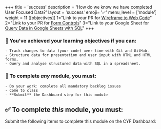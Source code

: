 +++
title = 'success'
description = 'How do we know we have completed User Focused Data?'
layout = 'success'
emoji= '✅'
menu_level = ['module']
weight = 11
[[objectives]]
1="Link to your PR for [Wireframe to Web Code](https://github.com/CodeYourFuture/Module-User-Focused-Data/issues/90)"
2="Link to your PR for [Form Controls](https://github.com/CodeYourFuture/Module-User-Focused-Data/issues/88)"
3="Link to your Google Sheet for [Query Data in Google Sheets with SQL](https://github.com/CodeYourFuture/Module-User-Focused-Data/issues/104)"
+++

### 🎯 You've achieved your learning objectives if you can:

```objectives
- Track changes to data (your code) over time with Git and GitHub.
- Structure data for presentation and user input with HTML and HTML forms.
- Query and analyse structured data with SQL in a spreadsheet.
```

### 💯 To complete _any_ module, you must:

```objectives
- Do your work: complete all mandatory backlog issues
- Come to class
- **Submit** the Dashboard step for this module
```

## ✅ To complete _this_ module, you must:

Submit the following items to complete this module on the CYF Dashboard:
